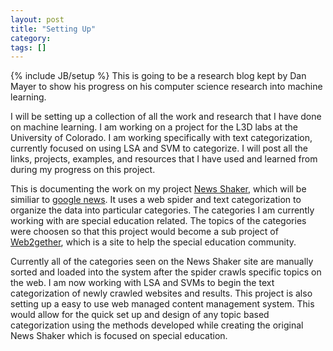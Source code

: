 ```yaml
---
layout: post
title: "Setting Up"
category:
tags: []
---
```

{% include JB/setup %}
This is going to be a research blog kept by Dan Mayer to show his progress on his computer science research into machine learning.

I will be setting up a collection of all the work and research that I have done on machine learning. I am working on a project for the L3D labs at the University of Colorado. I am working specifically with text categorization, currently focused on using LSA and SVM to categorize. I will post all the links, projects, examples, and resources that I have used and learned from during my progress on this project.

This is documenting the work on my project <a href="http://clever.cs.colorado.edu:8080/newsShaker/jsp/index.jsp">News Shaker</a>, which will be similiar to <a href="http://news.google.com/">google news</a>. It uses a web spider and text categorization to organize the data into particular categories. The categories I am currently working with are special education related. The topics of the categories were choosen so that this project would become a sub project of <a href="http://www.web2gether.org">Web2gether</a>, which is a site to help the special education community.

Currently all of the categories seen on the News Shaker site are manually sorted and loaded into the system after the spider crawls specific topics on the web. I am now working with LSA and SVMs to begin the text categorization of newly crawled websites and results. This project is also setting up a easy to use web managed content management system. This would allow for the quick set up and design of any topic based categorization using the methods developed while creating the original News Shaker which is focused on special education.